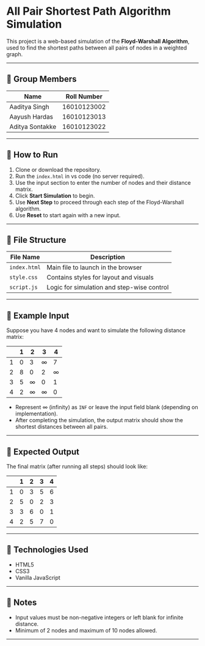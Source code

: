 # All Pair Shortest Path Algorithm Simulation

This project is a web-based simulation of the **Floyd-Warshall Algorithm**, used to find the shortest paths between all pairs of nodes in a weighted graph. 

---

## 🔹 Group Members

| Name               | Roll Number     |
|--------------------|-----------------|
| Aaditya Singh      | 16010123002     |
| Aayush Hardas      | 16010123013     |
| Aditya Sontakke    | 16010123022     |

---

## 🔹 How to Run

1. Clone or download the repository.
2. Run the `index.html` in vs code (no server required).
3. Use the input section to enter the number of nodes and their distance matrix.
4. Click **Start Simulation** to begin.
5. Use **Next Step** to proceed through each step of the Floyd-Warshall algorithm.
6. Use **Reset** to start again with a new input.

---

## 🔹 File Structure

| File Name     | Description                                 |
|---------------|---------------------------------------------|
| `index.html`  | Main file to launch in the browser          |
| `style.css`   | Contains styles for layout and visuals      |
| `script.js`   | Logic for simulation and step-wise control  |

---

## 🔹 Example Input

Suppose you have 4 nodes and want to simulate the following distance matrix:

|     | 1 | 2 | 3 | 4 |
|-----|---|---|---|---|
| 1   | 0 | 3 | ∞ | 7 |
| 2   | 8 | 0 | 2 | ∞ |
| 3   | 5 | ∞ | 0 | 1 |
| 4   | 2 | ∞ | ∞ | 0 |

- Represent ∞ (infinity) as `INF` or leave the input field blank (depending on implementation).
- After completing the simulation, the output matrix should show the shortest distances between all pairs.

---

## 🔹 Expected Output

The final matrix (after running all steps) should look like:

|     | 1 | 2 | 3 | 4 |
|-----|---|---|---|---|
| 1   | 0 | 3 | 5 | 6 |
| 2   | 5 | 0 | 2 | 3 |
| 3   | 3 | 6 | 0 | 1 |
| 4   | 2 | 5 | 7 | 0 |

---

## 🔹 Technologies Used

- HTML5 
- CSS3 
- Vanilla JavaScript

---

## 📌 Notes

- Input values must be non-negative integers or left blank for infinite distance.
- Minimum of 2 nodes and maximum of 10 nodes allowed.

---

